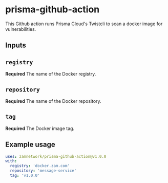 # prisma-github-action
This Github action runs Prisma Cloud's Twistcli to scan a docker image for vulnerabilities. 

## Inputs

## `registry`

**Required** The name of the Docker registry.

## `repository`

**Required** The name of the Docker repository.

## `tag`

**Required** The Docker image tag.

## Example usage

```yaml
uses: zamnetwork/prisma-github-action@v1.0.0
with:
  registry: 'docker.zam.com'
  repository: 'message-service'
  tag: 'v1.0.0'
```